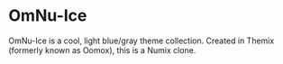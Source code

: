 # OmNu-Ice
OmNu-Ice is a cool, light blue/gray theme collection. Created in Themix (formerly known as Oomox), this is a Numix clone.

